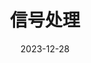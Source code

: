 ---
title: 信号处理
date: 2023-12-28
icon: Signal-Processing
category: 
  - algorithm
tag:
  - radar
---